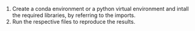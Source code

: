 1. Create a conda environment or a python virtual environment and intall the required libraries, by referring to the imports.
2. Run the respective files to reproduce the results.
